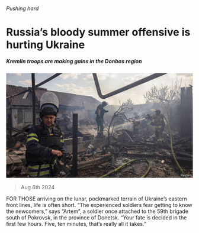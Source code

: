 ###### Pushing hard

# Russia’s bloody summer offensive is hurting Ukraine 

##### Kremlin troops are making gains in the Donbas region 

![image](images/20240810_EUP003.jpg) 

> Aug 6th 2024 

FOR THOSE arriving on the lunar, pockmarked terrain of Ukraine’s eastern front lines, life is often short. “The experienced soldiers fear getting to know the newcomers,” says “Artem”, a soldier once attached to the 59th brigade south of Pokrovsk, in the province of Donetsk. “Your fate is decided in the first few hours. Five, ten minutes, that’s really all it takes.”

